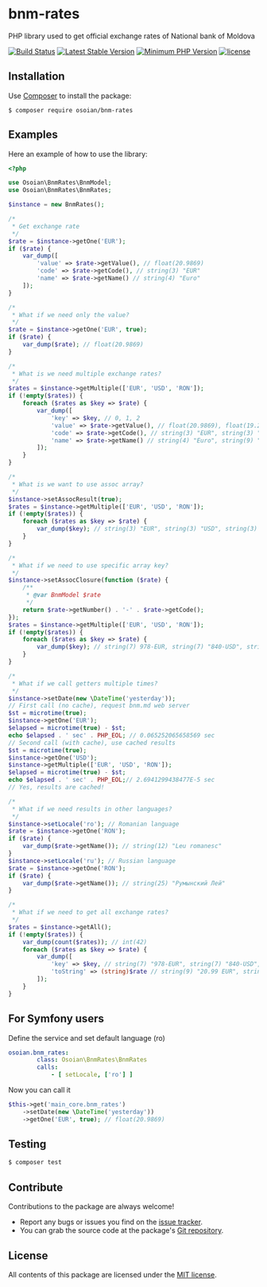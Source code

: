 # bnm-rates
PHP library used to get official exchange rates of National bank of Moldova

[![Build Status](https://travis-ci.org/OsoianMarcel/bnm-rates.svg?branch=master)](https://travis-ci.org/OsoianMarcel/bnm-rates)
[![Latest Stable Version](https://poser.pugx.org/osoian/bnm-rates/v/stable)](https://packagist.org/packages/osoian/bnm-rates)
[![Minimum PHP Version](https://img.shields.io/badge/php-%3E%3D%205.5.9-8892BF.svg)](https://php.net/)
[![license](https://img.shields.io/github/license/mashape/apistatus.svg)]()

## Installation

Use [Composer] to install the package:

```
$ composer require osoian/bnm-rates
```

## Examples

Here an example of how to use the library:

```php
<?php

use Osoian\BnmRates\BnmModel;
use Osoian\BnmRates\BnmRates;

$instance = new BnmRates();

/*
 * Get exchange rate
 */
$rate = $instance->getOne('EUR');
if ($rate) {
	var_dump([
		'value' => $rate->getValue(), // float(20.9869)
		'code' => $rate->getCode(), // string(3) "EUR"
		'name' => $rate->getName() // string(4) "Euro"
	]);
}

/*
 * What if we need only the value?
 */
$rate = $instance->getOne('EUR', true);
if ($rate) {
	var_dump($rate); // float(20.9869)
}

/*
 * What is we need multiple exchange rates?
 */
$rates = $instance->getMultiple(['EUR', 'USD', 'RON']);
if (!empty($rates)) {
	foreach ($rates as $key => $rate) {
		var_dump([
			'key' => $key, // 0, 1, 2
			'value' => $rate->getValue(), // float(20.9869), float(19.2567), float(4.6349)
			'code' => $rate->getCode(), // string(3) "EUR", string(3) "USD", string(3) "RON"
			'name' => $rate->getName() // string(4) "Euro", string(9) "US Dollar", string(12) "Romanian Leu"
		]);
	}
}

/*
 * What is we want to use assoc array?
 */
$instance->setAssocResult(true);
$rates = $instance->getMultiple(['EUR', 'USD', 'RON']);
if (!empty($rates)) {
	foreach ($rates as $key => $rate) {
		var_dump($key); // string(3) "EUR", string(3) "USD", string(3) "RON"
	}
}

/*
 * What if we need to use specific array key?
 */
$instance->setAssocClosure(function ($rate) {
	/**
	 * @var BnmModel $rate
	 */
	return $rate->getNumber() . '-' . $rate->getCode();
});
$rates = $instance->getMultiple(['EUR', 'USD', 'RON']);
if (!empty($rates)) {
	foreach ($rates as $key => $rate) {
		var_dump($key); // string(7) 978-EUR, string(7) "840-USD", string(7) "946-RON"
	}
}

/*
 * What if we call getters multiple times?
 */
$instance->setDate(new \DateTime('yesterday'));
// First call (no cache), request bnm.md web server
$st = microtime(true);
$instance->getOne('EUR');
$elapsed = microtime(true) - $st;
echo $elapsed . ' sec' . PHP_EOL; // 0.065252065658569 sec
// Second call (with cache), use cached results
$st = microtime(true);
$instance->getOne('USD');
$instance->getMultiple(['EUR', 'USD', 'RON']);
$elapsed = microtime(true) - $st;
echo $elapsed . ' sec' . PHP_EOL;// 2.6941299438477E-5 sec
// Yes, results are cached!

/*
 * What if we need results in other languages?
 */
$instance->setLocale('ro'); // Romanian language
$rate = $instance->getOne('RON');
if ($rate) {
	var_dump($rate->getName()); // string(12) "Leu romanesc"
}
$instance->setLocale('ru'); // Russian language
$rate = $instance->getOne('RON');
if ($rate) {
	var_dump($rate->getName()); // string(25) "Румынский Лей"
}

/*
 * What if we need to get all exchange rates?
 */
$rates = $instance->getAll();
if (!empty($rates)) {
	var_dump(count($rates)); // int(42)
	foreach ($rates as $key => $rate) {
		var_dump([
			'key' => $key, // string(7) "978-EUR", string(7) "840-USD", string(7) "643-RUB"
			'toString' => (string)$rate // string(9) "20.99 EUR", string(9) "19.26 USD", string(8) "0.34 RUB"
		]);
	}
}
```

## For Symfony users

Define the service and set default language (ro)

```yaml
osoian.bnm_rates:
        class: Osoian\BnmRates\BnmRates
        calls:
            - [ setLocale, ['ro'] ]
```

Now you can call it

```php
$this->get('main_core.bnm_rates')
	->setDate(new \DateTime('yesterday'))
	->getOne('EUR', true); // float(20.9869)
```


## Testing

``` bash
$ composer test
```

## Contribute

Contributions to the package are always welcome!

* Report any bugs or issues you find on the [issue tracker].
* You can grab the source code at the package's [Git repository].

## License

All contents of this package are licensed under the [MIT license].

[Composer]: https://getcomposer.org
[issue tracker]: https://github.com/OsoianMarcel/bnm-rates/issues
[Git repository]: https://github.com/OsoianMarcel/bnm-rates
[MIT license]: LICENSE
